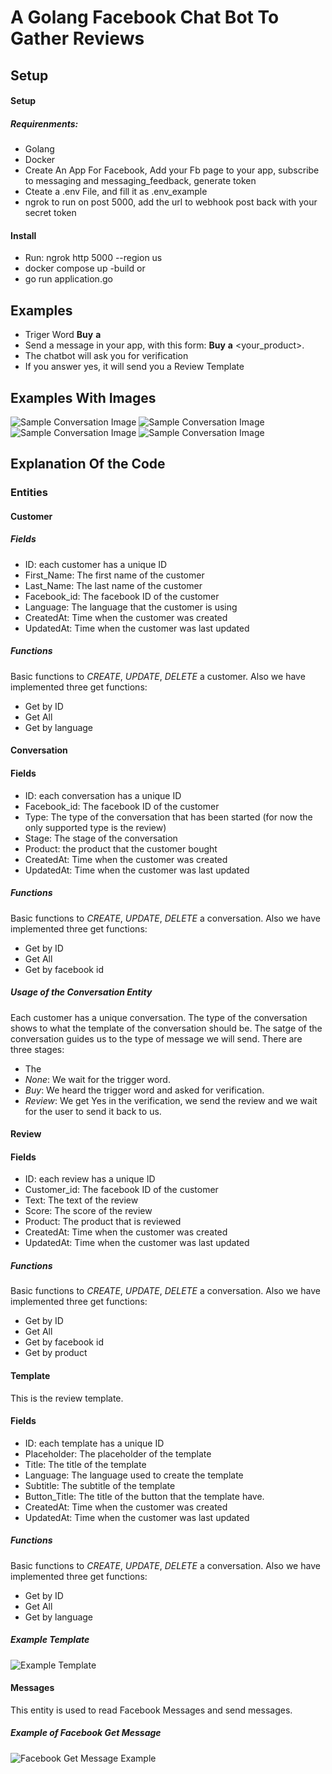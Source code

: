 # A Golang Facebook Chat Bot To Gather Reviews

## Setup

#### Setup

##### Requirenments:
- Golang
- Docker
- Create An App For Facebook, Add your Fb page to your app, subscribe to messaging and messaging_feedback, generate token
- Cteate a .env File, and fill it as .env_example
- ngrok to run on post 5000, add the url to webhook post back with your secret token

#### Install

- Run: ngrok http 5000 --region us
- docker compose up -build or
- go run application.go

## Examples

- Triger Word **Buy** **a**
- Send a message in your app, with this form:  **Buy** **a** <your_product>.
- The chatbot will ask you for verification
- If you answer yes, it will send you a Review Template

## Examples With Images

![Sample Conversation Image](https://i.ibb.co/B3vvmk8/Screenshot.png)
![Sample Conversation Image](https://i.ibb.co/kQ7S7rc/Screenshot-1.png)
![Sample Conversation Image](https://i.ibb.co/Rzhhnss/Screenshot-2.png)
![Sample Conversation Image](https://i.ibb.co/pwGGgJt/Screenshot-3.png)

## Explanation Of the Code

### Entities

#### Customer

##### Fields

- ID: each customer has a unique ID
- First_Name: The first name of the customer
- Last_Name: The last name of the customer
- Facebook_id: The facebook ID of the customer
- Language: The language that the customer is using
- CreatedAt: Time when the customer was created
- UpdatedAt: Time when the customer was last updated

##### Functions

Basic functions to *CREATE*, *UPDATE*, *DELETE* a customer. Also we have implemented three get functions:
- Get by ID
- Get All
- Get by language

#### Conversation

#### Fields

- ID: each conversation has a unique ID
- Facebook_id: The facebook ID of the customer
- Type: The type of the conversation that has been started (for now the only supported type is the review)
- Stage: The stage of the conversation
- Product: the product that the customer bought
- CreatedAt: Time when the customer was created
- UpdatedAt: Time when the customer was last updated

##### Functions

Basic functions to *CREATE*, *UPDATE*, *DELETE* a conversation. Also we have implemented three get functions:
- Get by ID
- Get All
- Get by facebook id

##### Usage of the Conversation Entity

Each customer has a unique conversation. The type of the conversation shows to what the template of the conversation should be. The satge of the conversation guides us to the type of message we will send. There are three  stages:

- The 
- *None*: We wait for the trigger word.
- *Buy*: We heard the trigger word and asked for verification.
- *Review*: We get Yes in the verification, we send the review and we wait for the user to send it back to us.

#### Review

#### Fields

- ID: each review has a unique ID
- Customer_id: The facebook ID of the customer
- Text: The text of the review
- Score: The score of the review
- Product: The product that is reviewed
- CreatedAt: Time when the customer was created
- UpdatedAt: Time when the customer was last updated

##### Functions

Basic functions to *CREATE*, *UPDATE*, *DELETE* a conversation. Also we have implemented three get functions:
- Get by ID
- Get All
- Get by facebook id
- Get by product

#### Template

This is the review template.

#### Fields

- ID: each template has a unique ID
- Placeholder: The placeholder of the template
- Title: The title of the template
- Language: The language used to create the template
- Subtitle: The subtitle of the template
- Button_Title: The title of the button that the template have.
- CreatedAt: Time when the customer was created
- UpdatedAt: Time when the customer was last updated

##### Functions

Basic functions to *CREATE*, *UPDATE*, *DELETE* a conversation. Also we have implemented three get functions:
- Get by ID
- Get All
- Get by language

##### Example Template

![Example Template](https://i.ibb.co/ysQM8hR/Screenshot-4.png)

#### Messages

This entity is used to read Facebook Messages and send messages.

##### Example of Facebook Get Message

![Facebook Get Message Example](https://i.ibb.co/jgyRjF8/Screenshot-7.png)

